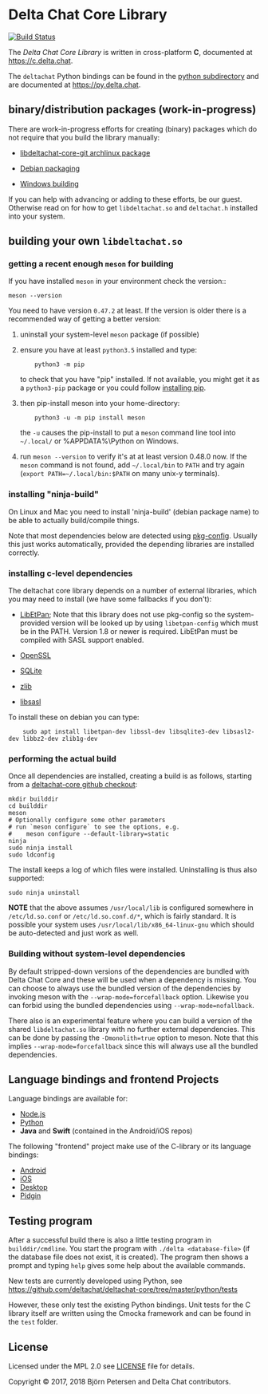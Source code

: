 # Delta Chat Core Library

[![Build Status](https://travis-ci.org/deltachat/deltachat-core.svg?branch=master)](https://travis-ci.org/deltachat/deltachat-core)

The _Delta Chat Core Library_ is written in cross-platform **C**,
documented at <https://c.delta.chat>.  

The ``deltachat`` Python bindings can be found in the 
[python subdirectory](https://github.com/deltachat/deltachat-core/tree/master/python)
and are documented at <https://py.delta.chat>.

## binary/distribution packages  (work-in-progress)

There are work-in-progress efforts for creating (binary) packages which
do not require that you build the library manually:

- [libdeltachat-core-git archlinux package](https://aur.archlinux.org/packages/libdeltachat-core-git/>)

- [Debian packaging](https://github.com/deltachat/deltachat-core/issues/299)

- [Windows building](https://github.com/deltachat/deltachat-core/issues/306)

If you can help with advancing or adding to these efforts, be our guest. 
Otherwise read on for how to get ``libdeltachat.so`` and ``deltachat.h``
installed into your system. 

## building your own ``libdeltachat.so``

### getting a recent enough ``meson`` for building 

If you have installed ``meson`` in your environment check the version::

    meson --version
   
You need to have version ``0.47.2`` at least. If the version
is older there is a recommended way of getting a better version:

1. uninstall your system-level ``meson`` package (if possible)

2. ensure you have at least ``python3.5`` installed and type:
   ```
       python3 -m pip 
   ```

   to check that you have "pip" installed. If not available, you
   might get it as a ``python3-pip`` package or you could follow
   [installing pip](https://pip.pypa.io/en/stable/installing/).

3. then pip-install meson into your home-directory:
   ```
       python3 -u -m pip install meson
   ```

   the ``-u`` causes the pip-install to put a ``meson`` command line tool into
   ``~/.local/`` or %APPDATA%\Python on Windows.  

4. run ``meson --version`` to verify it's at at least version 0.48.0 now.
   If the ``meson`` command is not found, add ``~/.local/bin`` to ``PATH``
   and try again (``export PATH=~/.local/bin:$PATH`` on many unix-y terminals).


### installing "ninja-build" 

On Linux and Mac you need to install 'ninja-build' (debian package name)
to be able to actually build/compile things. 

Note that most dependencies below are detected using
[pkg-config](https://www.freedesktop.org/wiki/Software/pkg-config/).
Usually this just works automatically, provided the depending libraries
are installed correctly.  

### installing c-level dependencies 

The deltachat core library depends on a number of external libraries,
which you may need to install (we have some fallbacks if you don't):

- [LibEtPan](https://github.com/dinhviethoa/libetpan); Note that this
  library does not use pkg-config so the system-provided version will
  be looked up by using `libetpan-config` which must be in the PATH.
  Version 1.8 or newer is required. LibEtPan must be compiled with
  SASL support enabled.

- [OpenSSL](https://www.openssl.org/)

- [SQLite](https://sqlite.org/)

- [zlib](https://zlib.net)

- [libsasl](https://cyrusimap.org/sasl/)

To install these on debian you can type:
```
    sudo apt install libetpan-dev libssl-dev libsqlite3-dev libsasl2-dev libbz2-dev zlib1g-dev
```


### performing the actual build 

Once all dependencies are installed, creating a build is as follows,
starting from a [deltachat-core github checkout](https://github.com/deltachat/deltachat-core):

```
mkdir builddir
cd builddir
meson
# Optionally configure some other parameters
# run `meson configure` to see the options, e.g.
#    meson configure --default-library=static
ninja
sudo ninja install
sudo ldconfig
```

The install keeps a log of which files were installed. Uninstalling
is thus also supported:
```
sudo ninja uninstall
```
**NOTE** that the above assumes `/usr/local/lib` is configured somewhere
in `/etc/ld.so.conf` or `/etc/ld.so.conf.d/*`, which is fairly
standard.  It is possible your system uses
`/usr/local/lib/x86_64-linux-gnu` which should be auto-detected and
just work as well.


### Building without system-level dependencies 

By default stripped-down versions of the dependencies are bundled with
Delta Chat Core and these will be used when a dependency is missing.
You can choose to always use the bundled version of the dependencies
by invoking meson with the `--wrap-mode=forcefallback` option.
Likewise you can forbid using the bundled dependencies using
`--wrap-mode=nofallback`.

There also is an experimental feature where you can build a version of the
shared `libdeltachat.so` library with no further external
dependencies.  This can be done by passing the `-Dmonolith=true`
option to meson.  Note that this implies `--wrap-mode=forcefallback`
since this will always use all the bundled dependencies.


## Language bindings and frontend Projects

Language bindings are available for:

- [Node.js](https://www.npmjs.com/package/deltachat-node)
- [Python](https://py.delta.chat)
- **Java** and **Swift** (contained in the Android/iOS repos) 

The following "frontend" project make use of the C-library
or its language bindings: 

- [Android](https://github.com/deltachat/deltachat-android)
- [iOS](https://github.com/deltachat/deltachat-ios) 
- [Desktop](https://github.com/deltachat/deltachat-desktop)
- [Pidgin](https://gitlab.com/lupine/purple-plugin-delta)

## Testing program

After a successful build there is also a little testing program in `builddir/cmdline`.
You start the program with `./delta <database-file>`
(if the database file does not exist, it is created).
The program then shows a prompt and typing `help` gives some help about the available commands.

New tests are currently developed using Python, see 
https://github.com/deltachat/deltachat-core/tree/master/python/tests

However, these only test the existing Python bindings. Unit tests for the C
library itself are written using the Cmocka framework and can be found in the
`test` folder.


## License

Licensed under the MPL 2.0 see [LICENSE](./LICENSE) file for details.

Copyright © 2017, 2018 Björn Petersen and Delta Chat contributors.

